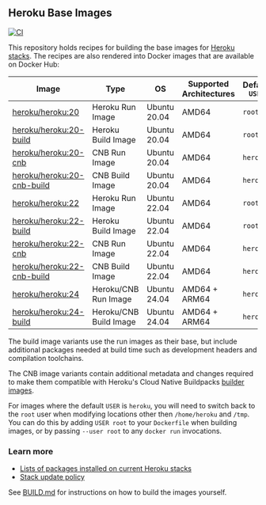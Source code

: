 ## Heroku Base Images

[![CI](https://github.com/heroku/base-images/actions/workflows/ci.yml/badge.svg)](https://github.com/heroku/base-images/actions/workflows/ci.yml)

This repository holds recipes for building the base images for [Heroku stacks](https://devcenter.heroku.com/articles/stack).
The recipes are also rendered into Docker images that are available on Docker Hub:

| Image                                     | Type                   | OS           | Supported Architectures | Default `USER` | Status       |
|-------------------------------------------|------------------------|--------------|-------------------------|----------------| -------------|
| [heroku/heroku:20][heroku-tags]           | Heroku Run Image       | Ubuntu 20.04 | AMD64                   | `root`         |  End-of-life |
| [heroku/heroku:20-build][heroku-tags]     | Heroku Build Image     | Ubuntu 20.04 | AMD64                   | `root`         |  End-of-life |
| [heroku/heroku:20-cnb][heroku-tags]       | CNB Run Image          | Ubuntu 20.04 | AMD64                   | `heroku`       |  End-of-life |
| [heroku/heroku:20-cnb-build][heroku-tags] | CNB Build Image        | Ubuntu 20.04 | AMD64                   | `heroku`       |  End-of-life |
| [heroku/heroku:22][heroku-tags]           | Heroku Run Image       | Ubuntu 22.04 | AMD64                   | `root`         |  Available   |
| [heroku/heroku:22-build][heroku-tags]     | Heroku Build Image     | Ubuntu 22.04 | AMD64                   | `root`         |  Available   |
| [heroku/heroku:22-cnb][heroku-tags]       | CNB Run Image          | Ubuntu 22.04 | AMD64                   | `heroku`       |  Available   |
| [heroku/heroku:22-cnb-build][heroku-tags] | CNB Build Image        | Ubuntu 22.04 | AMD64                   | `heroku`       |  Available   |
| [heroku/heroku:24][heroku-tags]           | Heroku/CNB Run Image   | Ubuntu 24.04 | AMD64 + ARM64           | `heroku`       |  Recommended |
| [heroku/heroku:24-build][heroku-tags]     | Heroku/CNB Build Image | Ubuntu 24.04 | AMD64 + ARM64           | `heroku`       |  Recommended |

The build image variants use the run images as their base, but include additional packages needed
at build time such as development headers and compilation toolchains.

The CNB image variants contain additional metadata and changes required to make them compatible with
Heroku's Cloud Native Buildpacks [builder images](https://github.com/heroku/cnb-builder-images).

For images where the default `USER` is `heroku`, you will need to switch back to the `root` user when
modifying locations other then `/home/heroku` and `/tmp`. You can do this by adding `USER root` to
your `Dockerfile` when building images, or by passing `--user root` to any `docker run` invocations.

### Learn more

* [Lists of packages installed on current Heroku stacks](https://devcenter.heroku.com/articles/stack-packages)
* [Stack update policy](https://devcenter.heroku.com/articles/stack-update-policy)

See [BUILD.md](BUILD.md) for instructions on how to build the images yourself.

[heroku-tags]: https://hub.docker.com/r/heroku/heroku/tags
[ubuntu-tags]: https://hub.docker.com/_/ubuntu?tab=tags
